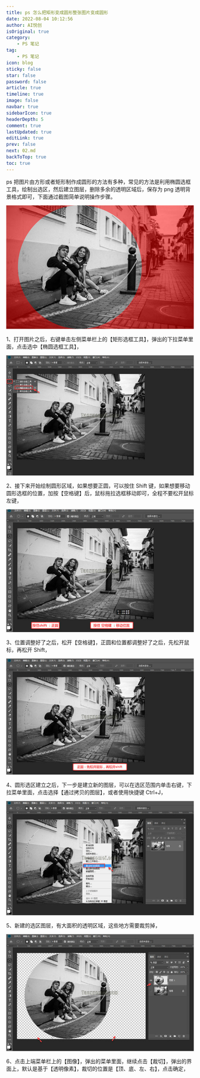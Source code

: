 ```yaml
---
title: ps 怎么把矩形变成圆形整张图片变成圆形
date: 2022-08-04 10:12:56
author: AI悦创
isOriginal: true
category: 
    - PS 笔记
tag:
    - PS 笔记
icon: blog
sticky: false
star: false
password: false
article: true
timeline: true
image: false
navbar: true
sidebarIcon: true
headerDepth: 5
comment: true
lastUpdated: true
editLink: true
prev: false
next: 02.md
backToTop: true
toc: true
---
```


ps 把图片由方形或者矩形制作成圆形的方法有多种，常见的方法是利用椭圆选框工具，绘制出选区，然后建立图层，删除多余的透明区域后，保存为 png 透明背景格式即可，下面通过截图简单说明操作步骤。

![img](./01.assets/1-191112151939.jpg)

1、打开图片之后，右键单击左侧菜单栏上的【矩形选框工具】，弹出的下拉菜单里面，点击选中【椭圆选框工具】，

![img](./01.assets/1-191112151940.jpg)

2、接下来开始绘制圆形区域，如果想要正圆，可以按住 Shift 键，如果想要移动圆形选框的位置，加按【空格键】后，鼠标拖拉选框移动即可，全程不要松开鼠标左键，

![img](./01.assets/1-191112151940-50.jpg)

3、位置调整好了之后，松开【空格键】，正圆和位置都调整好了之后，先松开鼠标，再松开 Shift，

![img](./01.assets/1-191112151940-51.jpg)

4、圆形选区建立之后，下一步是建立新的图层，可以在选区范围内单击右键，下拉菜单里面，点击选择【通过拷贝的图层】，或者使用快捷键 Ctrl+J，

![img](./01.assets/1-191112151940-52.jpg)

5、新建的选区图层，有大面积的透明区域，这些地方需要裁剪掉，

![img](./01.assets/1-191112151940-53.jpg)

6、点击上端菜单栏上的【图像】，弹出的菜单里面，继续点击【裁切】，弹出的界面上，默认是基于【透明像素】，裁切的位置是【顶、底、左、右】，点击确定，













